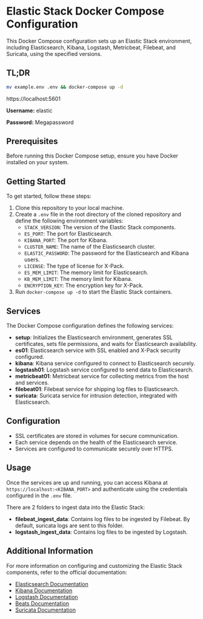 # Elastic Stack Docker Compose Configuration

This Docker Compose configuration sets up an Elastic Stack environment, including Elasticsearch, Kibana, Logstash, Metricbeat, Filebeat, and Suricata, using the specified versions.

## TL;DR

```bash	
mv example.env .env && docker-compose up -d
```
https://localhost:5601

**Username:** elastic

**Password:** Megapassword

## Prerequisites

Before running this Docker Compose setup, ensure you have Docker installed on your system.

## Getting Started

To get started, follow these steps:

1. Clone this repository to your local machine.
2. Create a `.env` file in the root directory of the cloned repository and define the following environment variables:
   - `STACK_VERSION`: The version of the Elastic Stack components.
   - `ES_PORT`: The port for Elasticsearch.
   - `KIBANA_PORT`: The port for Kibana.
   - `CLUSTER_NAME`: The name of the Elasticsearch cluster.
   - `ELASTIC_PASSWORD`: The password for the Elasticsearch and Kibana users.
   - `LICENSE`: The type of license for X-Pack.
   - `ES_MEM_LIMIT`: The memory limit for Elasticsearch.
   - `KB_MEM_LIMIT`: The memory limit for Kibana.
   - `ENCRYPTION_KEY`: The encryption key for X-Pack.
3. Run `docker-compose up -d` to start the Elastic Stack containers.

## Services

The Docker Compose configuration defines the following services:

- **setup**: Initializes the Elasticsearch environment, generates SSL certificates, sets file permissions, and waits for Elasticsearch availability.
- **es01**: Elasticsearch service with SSL enabled and X-Pack security configured.
- **kibana**: Kibana service configured to connect to Elasticsearch securely.
- **logstash01**: Logstash service configured to send data to Elasticsearch.
- **metricbeat01**: Metricbeat service for collecting metrics from the host and services.
- **filebeat01**: Filebeat service for shipping log files to Elasticsearch.
- **suricata**: Suricata service for intrusion detection, integrated with Elasticsearch.

## Configuration

- SSL certificates are stored in volumes for secure communication.
- Each service depends on the health of the Elasticsearch service.
- Services are configured to communicate securely over HTTPS.

## Usage

Once the services are up and running, you can access Kibana at `https://localhost:<KIBANA_PORT>` and authenticate using the credentials configured in the `.env` file.

There are 2 folders to ingest data into the Elastic Stack:

- **filebeat_ingest_data**: Contains log files to be ingested by Filebeat. By default, suricata logs are sent to this folder.
- **logstash_ingest_data**: Contains log files to be ingested by Logstash.

## Additional Information

For more information on configuring and customizing the Elastic Stack components, refer to the official documentation:

- [Elasticsearch Documentation](https://www.elastic.co/guide/en/elasticsearch/reference/current/index.html)
- [Kibana Documentation](https://www.elastic.co/guide/en/kibana/current/index.html)
- [Logstash Documentation](https://www.elastic.co/guide/en/logstash/current/index.html)
- [Beats Documentation](https://www.elastic.co/guide/en/beats/libbeat/current/index.html)
- [Suricata Documentation](https://suricata.readthedocs.io/en/latest/)
